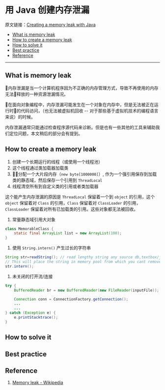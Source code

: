 # 用 Java 创建内存泄漏

原文链接：[Creating a memory leak with Java](https://stackoverflow.com/questions/6470651/creating-a-memory-leak-with-java)


<!-- TOC -->

- [What is memory leak](#what-is-memory-leak)
- [How to create a memory leak](#how-to-create-a-memory-leak)
- [How to solve it](#how-to-solve-it)
- [Best practice](#best-practice)
- [Reference](#reference)

<!-- /TOC -->

---

## What is memory leak

内存泄漏是当一个计算机程序因为不正确的内存管理方式，导致不再使用的内存无法释放的一种资源泄漏情况。

在面向对象编程中，内存泄漏可能发生在一个对象在内存中，但是无法被正在运行时的代码访问，（也无法被虚拟机回收 -- 对于那些基于虚拟机技术的编程语言来说）的时候。

内存泄漏通常只能通过检查程序源代码来诊断。但是也有一些其他的工具来辅助我们定位问题，本文稍后的部分会有提到。

## How to create a memory leak

1. 创建一个长期运行的线程（或使用一个线程池）
1. 这个线程通过类加载器加载类
1. 分配一个大片段内存（`new byte[1000000]`）, 作为一个强引用保存到加载类的静态域，然后保存一个引用到 `ThreadLocal`
1. 线程清空所有到自定义类的引用或者类加载器

这个能产生内存泄漏的原因是 `ThreadLocal` 保留着一个到 `object` 的引用，这个 `object` 保留着对 `Class` 的引用，`Class` 保留着对 `ClassLoader` 的引用，`ClassLoader` 保留着对所有已加载类的引用。这些对象都无法被回收。

1. 常量静态域引用大对象

```java
class MemorableClass {
    static final ArrayList list = new ArrayList(100);
}
```

1. 使用 `String.intern()` 产生过长的字符串

```java
String str=readString(); // read lengthy string any source db,textbox/jsp etc..
// This will place the string in memory pool from which you cant remove
str.intern();
```

1. 未关闭的打开流/连接

```java
try {
    BufferedReader br = new BufferedReader(new FileReader(inputFile));

    Connection conn = ConnectionFactory.getConnection();
    ...
    ...
} catch (Exception e) {
    e.printStacktrace();
}
```

## How to solve it

## Best practice

## Reference

1. [Memory leak - Wikipedia](https://en.wikipedia.org/wiki/Memory_leak)
